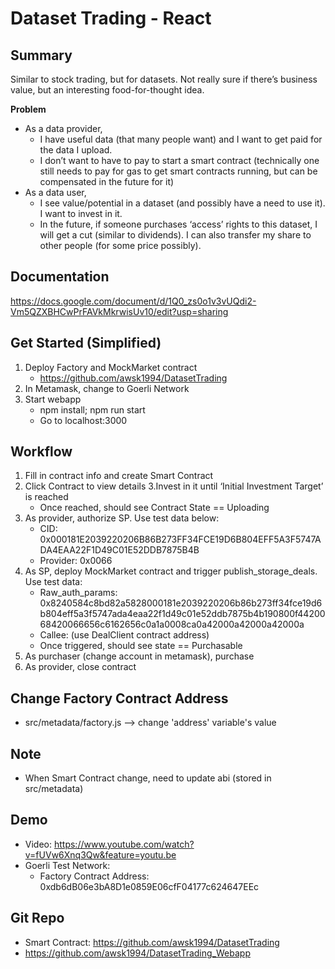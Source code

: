 # Dataset Trading - React

## Summary 
Similar to stock trading, but for datasets. Not really sure if there’s business value, but an interesting food-for-thought idea.

**Problem**
* As a data provider, 
	* I have useful data (that many people want) and I want to get paid for the data I upload.
	* I don’t want to have to pay to start a smart contract (technically one still needs to pay for gas to get smart contracts running, but can be compensated in the future for it)
* As a data user,
	* I see value/potential in a dataset (and possibly have a need to use it). I want to invest in it. 
	* In the future, if someone purchases ‘access’ rights to this dataset, I will get a cut (similar to dividends). I can also transfer my share to other people (for some price possibly).

## Documentation
https://docs.google.com/document/d/1Q0_zs0o1v3vUQdi2-Vm5QZXBHCwPrFAVkMkrwisUv10/edit?usp=sharing

## Get Started (Simplified)
1. Deploy Factory and MockMarket contract 
    * https://github.com/awsk1994/DatasetTrading
2. In Metamask, change to Goerli Network
3. Start webapp
    * npm install; npm run start
    * Go to localhost:3000

## Workflow
1. Fill in contract info and create Smart Contract
2. Click Contract to view details
3.Invest in it until ‘Initial Investment Target’ is reached
    * Once reached, should see Contract State == Uploading
4. As provider, authorize SP. Use test data below:
    * CID: 0x000181E2039220206B86B273FF34FCE19D6B804EFF5A3F5747ADA4EAA22F1D49C01E52DDB7875B4B
    * Provider: 0x0066
5. As SP, deploy MockMarket contract and trigger publish_storage_deals. Use test data:
    * Raw_auth_params: 0x8240584c8bd82a5828000181e2039220206b86b273ff34fce19d6b804eff5a3f5747ada4eaa22f1d49c01e52ddb7875b4b190800f4420068420066656c6162656c0a1a0008ca0a42000a42000a42000a
    * Callee: (use DealClient contract address)
    * Once triggered, should see state == Purchasable
6. As purchaser (change account in metamask), purchase
7. As provider, close contract


## Change Factory Contract Address
* src/metadata/factory.js --> change 'address' variable's value

## Note
* When Smart Contract change, need to update abi (stored in src/metadata)

## Demo
* Video: https://www.youtube.com/watch?v=fUVw6Xnq3Qw&feature=youtu.be
* Goerli Test Network:
	* Factory Contract Address: 0xdb6dB06e3bA8D1e0859E06cfF04177c624647EEc

## Git Repo
* Smart Contract: https://github.com/awsk1994/DatasetTrading
* https://github.com/awsk1994/DatasetTrading_Webapp